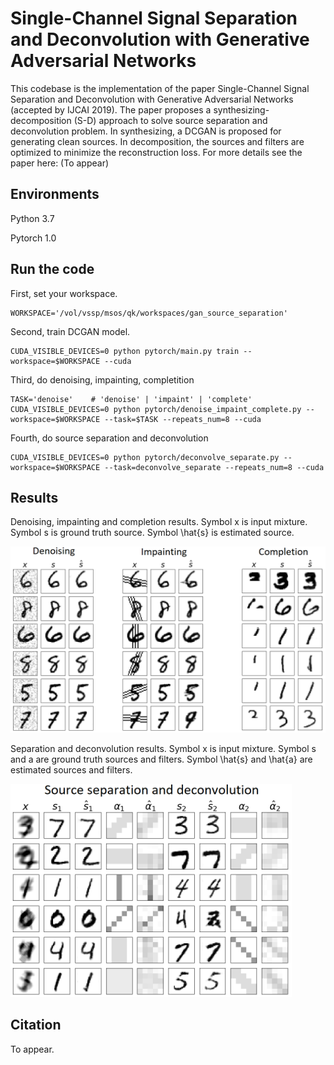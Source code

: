 # Single-Channel Signal Separation and Deconvolution with Generative Adversarial Networks

This codebase is the implementation of the paper Single-Channel Signal Separation and Deconvolution with Generative Adversarial Networks (accepted by IJCAI 2019). The paper proposes a synthesizing-decomposition (S-D) approach to solve source separation and deconvolution problem. In synthesizing, a DCGAN is proposed for generating clean sources. In decomposition, the sources and filters are optimized to minimize the reconstruction loss. For more details see the paper here: (To appear)

## Environments

Python 3.7

Pytorch 1.0

## Run the code

First, set your workspace. 

```
WORKSPACE='/vol/vssp/msos/qk/workspaces/gan_source_separation'
```
Second, train DCGAN model. 

```
CUDA_VISIBLE_DEVICES=0 python pytorch/main.py train --workspace=$WORKSPACE --cuda
```

Third, do denoising, impainting, completition

```
TASK='denoise'    # 'denoise' | 'impaint' | 'complete'
CUDA_VISIBLE_DEVICES=0 python pytorch/denoise_impaint_complete.py --workspace=$WORKSPACE --task=$TASK --repeats_num=8 --cuda
```

Fourth, do source separation and deconvolution

```
CUDA_VISIBLE_DEVICES=0 python pytorch/deconvolve_separate.py --workspace=$WORKSPACE --task=deconvolve_separate --repeats_num=8 --cuda
```

## Results
Denoising, impainting and completion results. Symbol x is input mixture. Symbol s is ground truth source. Symbol \hat{s} is estimated source. 

<img src="appendixes/denoising_impainting_completion.png" width="600">

Separation and deconvolution results. Symbol x is input mixture. Symbol s and a are ground truth sources and filters. Symbol \hat{s} and \hat{a} are estimated sources and filters. 

<img src="appendixes/separation_deconvolution.png" width="450">

## Citation

To appear. 